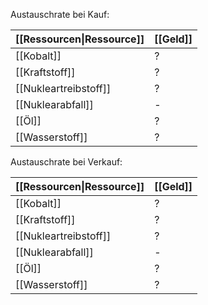 Austauschrate bei Kauf:

| [[Ressourcen\|Ressource]] | [[Geld]] |
| ------------------------- | -------- |
| [[Kobalt]]                | ?        |
| [[Kraftstoff]]            | ?        |
| [[Nukleartreibstoff]]     | ?        |
| [[Nuklearabfall]]         | -        |
| [[Öl]]                    | ?        |
| [[Wasserstoff]]           | ?        |

Austauschrate bei Verkauf:

| [[Ressourcen\|Ressource]] | [[Geld]] |
| ------------------------- | -------- |
| [[Kobalt]]                | ?        |
| [[Kraftstoff]]            | ?        |
| [[Nukleartreibstoff]]     | ?        |
| [[Nuklearabfall]]         | -        |
| [[Öl]]                    | ?        |
| [[Wasserstoff]]           | ?        |
